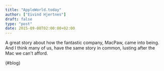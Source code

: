 ```yaml
---
title: "AppleWorld.today"
author: ["Eivind Hjertnes"]
draft: false
type: "post"
date: 2015-09-08T02:00:00+02:00
---
```


A great story about how the fantastic company, MacPaw, came into being.
And I think many of us, have the same story in common, lusting after the
Mac we can't afford.

(#blog)
